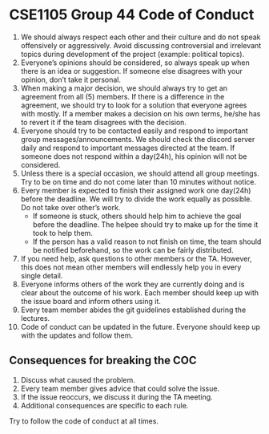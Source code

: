 # CSE1105 Group 44 Code of Conduct

1. We should always respect each other and their culture and do not speak offensively or aggressively. Avoid discussing
   controversial and irrelevant topics during development of the project (example: political topics).
2. Everyone’s opinions should be considered, so always speak up when there is an idea or suggestion. If someone else
   disagrees with your opinion, don’t take it personal.
3. When making a major decision, we should always try to get an agreement from all (5) members. If there is a difference
   in the agreement, we should try to look for a solution that everyone agrees with mostly. If a member makes a decision
   on his own terms, he/she has to revert it if the team disagrees with the decision.
4. Everyone should try to be contacted easily and respond to important group messages/announcements. We should check the
   discord server daily and respond to important messages directed at the team. If someone does not respond within a
   day(24h), his opinion will not be considered.
5. Unless there is a special occasion, we should attend all group meetings. Try to be on time and do not come later than
   10 minutes without notice.
6. Every member is expected to finish their assigned work one day(24h) before the deadline. We will try to divide the
   work equally as possible. Do not take over other’s work.
    * If someone is stuck, others should help him to achieve the goal before the deadline. The helpee should try to make
      up for the time it took to help them.
    * If the person has a valid reason to not finish on time, the team should be notified beforehand, so the work can be
      fairly distributed.
7. If you need help, ask questions to other members or the TA. However, this does not mean other members will endlessly
   help you in every single detail.
8. Everyone informs others of the work they are currently doing and is clear about the outcome of his work. Each member
   should keep up with the issue board and inform others using it.
9. Every team member abides the git guidelines established during the lectures.
10. Code of conduct can be updated in the future. Everyone should keep up with the updates and follow them.

## Consequences for breaking the COC

1. Discuss what caused the problem.
2. Every team member gives advice that could solve the issue.
3. If the issue reoccurs, we discuss it during the TA meeting.
4. Additional consequences are specific to each rule.

Try to follow the code of conduct at all times.

